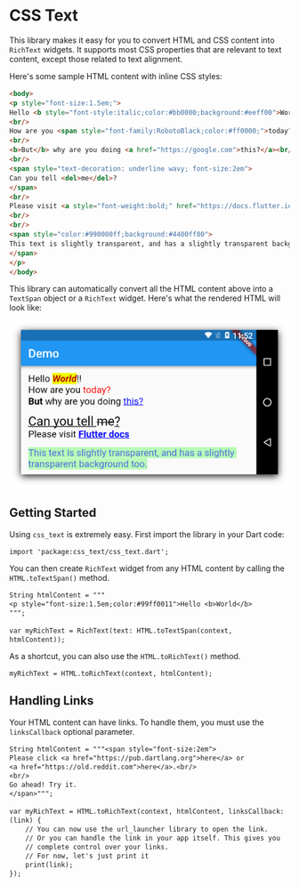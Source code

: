 # CSS Text

This library makes it easy for you to convert HTML and CSS content into `RichText` widgets. It supports most CSS properties that are relevant to text content, except those related to text alignment.

Here's some sample HTML content with inline CSS styles:

```html
<body>
<p style="font-size:1.5em;">
Hello <b style="font-style:italic;color:#bb0000;background:#eeff00">World</b>!!
<br/>
How are you <span style="font-family:RobotoBlack;color:#ff0000;">today?</span>
<br/>
<b>But</b> why are you doing <a href="https://google.com">this?</a><br/>
<br/>
<span style="text-decoration: underline wavy; font-size:2em">
Can you tell <del>me</del>?
</span>
<br/>
Please visit <a style="font-weight:bold;" href="https://docs.flutter.io">Flutter docs</a>
<br/>
<br/>
<span style="color:#990000ff;background:#4400ff00">
This text is slightly transparent, and has a slightly transparent background too.
</span>
</p>
</body>
```

This library can automatically convert all the HTML content above into a `TextSpan` object or a `RichText` widget. Here's what the rendered HTML will look like:

![](sample.png)

## Getting Started

Using `css_text` is extremely easy. First import the library in your Dart code:

```
import 'package:css_text/css_text.dart';
```

You can then create `RichText` widget from any HTML content by calling the `HTML.toTextSpan()` method.

```
String htmlContent = """
<p style="font-size:1.5em;color:#99ff0011">Hello <b>World</b>
""";

var myRichText = RichText(text: HTML.toTextSpan(context, htmlContent));
```

As a shortcut, you can also use the `HTML.toRichText()` method.

```
myRichText = HTML.toRichText(context, htmlContent);
```

## Handling Links

Your HTML content can have links. To handle them, you must use the `linksCallback` optional parameter.

```
String htmlContent = """<span style="font-size:2em">
Please click <a href="https://pub.dartlang.org">here</a> or 
<a href="https://old.reddit.com">here</a>.<br/>
<br/>
Go ahead! Try it.
</span>""";

var myRichText = HTML.toRichText(context, htmlContent, linksCallback: (link) {
    // You can now use the url_launcher library to open the link.
    // Or you can handle the link in your app itself. This gives you
    // complete control over your links.
    // For now, let's just print it
    print(link);
});
```
